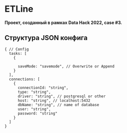 # ETLine
**Проект, созданный в рамках Data Hack 2022, case #3.** 

## Структура JSON конфига
```json5
{ // Config
  tasks: [
    {
      
      saveMode: "savemode", // Overwrite or Append
    }
  ],
  connections: [
    {
      connectionId: "string",
      type: "string",
      driver: "string", // postgresql or other
      host: "string", // localhost:5432
      dbName: "string", // name of database 
      user: "string",
      password: "string"
    }
  ]
}
```